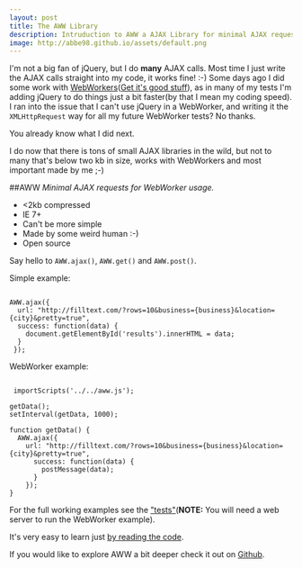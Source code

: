 ```yaml
---
layout: post
title: The AWW Library
description: Intruduction to AWW a AJAX Library for minimal AJAX requests within WebWorkers.
image: http://abbe98.github.io/assets/default.png
---
```


I'm not a big fan of jQuery, but I do **many** AJAX calls. Most time I just write the AJAX calls straight into my code, it works fine! :-) Some days ago I did some work with [WebWorkers][1]([Get it's good stuff][2]), as in many of my tests I'm adding jQuery to do things just a bit faster(by that I mean my coding speed). I ran into the issue that I can't use jQuery in a WebWorker, and writing it the `XMLHttpRequest` way for all my future WebWorker tests? No thanks. 

You already know what I did next.

I do now that there is tons of small AJAX libraries in the wild, but not to many that's below two kb in size, works with WebWorkers and most important made by me ;-)

##AWW
*Minimal AJAX requests for WebWorker usage.*

 - <2kb compressed 
 - IE 7+
 - Can't be more simple
 - Made by some weird human :-)
 - Open source

Say hello to `AWW.ajax()`, `AWW.get()` and `AWW.post()`.

Simple example:
<pre><code>
AWW.ajax({
  url: "http://filltext.com/?rows=10&business={business}&location={city}&pretty=true",
  success: function(data) {
    document.getElementById('results').innerHTML = data;
  }
 });
</code></pre>

WebWorker example:
<pre><code>
 importScripts('../../aww.js');

getData();
setInterval(getData, 1000);

function getData() {
  AWW.ajax({
    url: "http://filltext.com/?rows=10&business={business}&location={city}&pretty=true",
      success: function(data) {
        postMessage(data);
      }
    });
}
</code></pre>

For the full working examples see the ["tests"][3](**NOTE:** You will need a web server to run the WebWorker example).

It's very easy to learn just [by reading the code][5].

If you would like to explore AWW a bit deeper check it out on [Github][4].

[1]: https://developer.mozilla.org/en-US/docs/Web/Guide/Performance/Using_web_workers
[2]: http://www.html5rocks.com/en/tutorials/workers/basics/
[3]: https://github.com/Abbe98/AWW/tree/master/tests
[4]: https://github.com/Abbe98/AWW
[5]: https://github.com/Abbe98/AWW/blob/master/aww.js